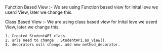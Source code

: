 Function Based View :- We are using Function based view for Inital leve
    we userd View, later we change this.

Class Based View :- We are using class based view for Inital leve
    we userd View, later we change this.

    1. Created StudentAPI class.
    2. urls need to change . StudentAPI.as_view().
    3. decorators will change. add new method_decorator.

